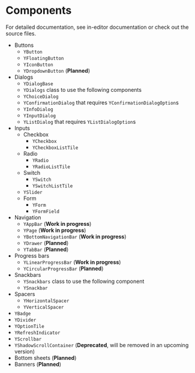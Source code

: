 # Components

For detailed documentation, see in-editor documentation or check out the source files.

- Buttons
  - `YButton`
  - `YFloatingButton`
  - `YIconButton`
  - `YDropdownButton` (**Planned**)
- Dialogs
  - `YDialogBase`
  - `YDialogs` class to use the following components
  - `YChoiceDialog`
  - `YConfirmationDialog` that requires `YConfirmationDialogOption`s
  - `YInfoDialog`
  - `YInputDialog`
  - `YListDialog` that requires `YListDialogOption`s
- Inputs
  - Checkbox
    - `YCheckbox`
    - `YCheckboxListTile`
  - Radio
    - `YRadio`
    - `YRadioListTile`
  - Switch
    - `YSwitch`
    - `YSwitchListTile`
  - `YSlider`
  - Form
    - `YForm`
    - `YFormField`
- Navigation
  - `YAppBar` (**Work in progress**)
  - `YPage` (**Work in progress**)
  - `YBottomNavigationBar` (**Work in progress**)
  - `YDrawer` (**Planned**)
  - `YTabBar` (**Planned**)
- Progress bars
  - `YLinearProgressBar` (**Work in progress**)
  - `YCircularProgressBar` (**Planned**)
- Snackbars
  - `YSnackbars` class to use the following component
  - `YSnackbar`
- Spacers
  - `YHorizontalSpacer`
  - `YVerticalSpacer`
- `YBadge`
- `YDivider`
- `YOptionTile`
- `YRefreshIndicator`
- `YScrollbar`
- `YShadowScrollContainer` (**Deprecated**, will be removed in an upcoming version)
- Bottom sheets (**Planned**)
- Banners (**Planned**)
